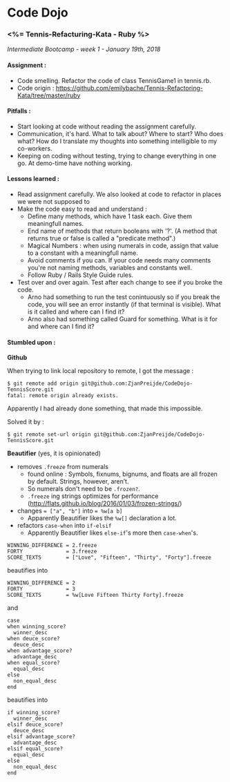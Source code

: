 # Code Dojo

### <%= Tennis-Refacturing-Kata - Ruby %>

*Intermediate Bootcamp - week 1 - January 19th, 2018*

#### Assignment :

- Code smelling. Refactor the code of class TennisGame1 in tennis.rb.
- Code origin : https://github.com/emilybache/Tennis-Refactoring-Kata/tree/master/ruby



#### Pitfalls :

- Start looking at code without reading the assignment carefully.
- Communication, it's hard. What to talk about? Where to start? Who does what? How do I translate my thoughts into something intelligible to my co-workers.
- Keeping on coding without testing, trying to change everything in one go. At demo-time have nothing working.



#### Lessons learned :

- Read assignment carefully. We also looked at code to refactor in places we were not supposed to
- Make the code easy to read and understand :
  - Define many methods, which have 1 task each. Give them meaningfull names.
  - End name of methods that return booleans with '?'.  (A method that returns true or false is called a "predicate method".)
  - Magical Numbers : when using numerals in code, assign that value to a constant with a meaningfull name.
  - Avoid comments if you can. If your code needs many comments you're not naming methods, variables and constants well.
  - Follow Ruby / Rails Style Guide rules.
- Test over and over again. Test after each change to see if you broke the code.
  - Arno had something to run the test conintuously so if you break the code, you will see an error instantly (if that terminal is visible). What is it called and where can I find it?
  - Arno also had something called Guard for something. What is it for and where can I find it?


#### Stumbled upon :

**Github**

When trying to link local repository to remote, I got the message :

```shell
$ git remote add origin git@github.com:ZjanPreijde/CodeDojo-TennisScore.git
fatal: remote origin already exists.
```

Apparently I had already done something, that made this impossible. 

Solved it by :

```shell
$ git remote set-url origin git@github.com:ZjanPreijde/CodeDojo-TennisScore.git
```



**Beautifier** (yes, it is opinionated) 

- removes `.freeze` from numerals 
  - found online : Symbols, fixnums, bignums, and floats are all frozen by default. Strings, however, aren’t.
  - So numerals don't need to be `.frozen?`.
  - `.freeze` ing strings optimizes for performance (http://flats.github.io/blog/2016/01/03/frozen-strings/)
- changes `= ["a", "b"]`  into `= %w[a b]`
  - Apparently Beautifier likes the `%w[]` declaration a lot.
- refactors `case-when` into `if-elsif`
  - Apparently Beautifier likes `else-if`'s more then `case-when`'s.

```
WINNING_DIFFERENCE = 2.freeze
FORTY              = 3.freeze
SCORE_TEXTS        = ["Love", "Fifteen", "Thirty", "Forty"].freeze
```

beautifies into

```
WINNING_DIFFERENCE = 2
FORTY              = 3
SCORE_TEXTS        = %w[Love Fifteen Thirty Forty].freeze
```

and

```
case
when winning_score?
  winner_desc
when deuce_score?
  deuce_desc
when advantage_score?
  advantage_desc
when equal_score?
  equal_desc
else
  non_equal_desc
end
```

beautifies into

```
if winning_score?
  winner_desc
elsif deuce_score?
  deuce_desc
elsif advantage_score?
  advantage_desc
elsif equal_score?
  equal_desc
else
  non_equal_desc
end
```



